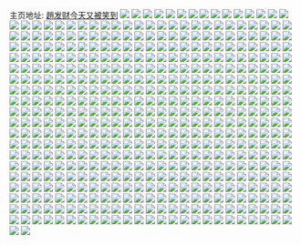 主页地址: [趙发财今天又被笑到](https://weibo.com/u/5684111002) 
![](https://wx4.sinaimg.cn/mw2000/006cFWVIly1ga87l8xxqxj32c02c0qv6.jpg) 
![](https://wx4.sinaimg.cn/mw2000/006cFWVIly1ga4ohfipcvj32io1vz7wi.jpg) 
![](https://wx4.sinaimg.cn/mw2000/006cFWVIly1ga4ohivpwyj33402c0qv7.jpg) 
![](https://wx4.sinaimg.cn/mw2000/006cFWVIly1ga4ohgumgwj32io1z1npe.jpg) 
![](https://wx4.sinaimg.cn/mw2000/006cFWVIly1ga4ohe7b0vj30u0140tia.jpg) 
![](https://wx4.sinaimg.cn/mw2000/006cFWVIly1ga4ohhke4fj31hc0omwon.jpg) 
![](https://wx4.sinaimg.cn/mw2000/006cFWVIly1ga4ohdr8uej30u01407df.jpg) 
![](https://wx4.sinaimg.cn/mw2000/006cFWVIly1ga30y070htj32801o0kjl.jpg) 
![](https://wx4.sinaimg.cn/mw2000/006cFWVIly1ga30xxnaucj33402c07wl.jpg) 
![](https://wx4.sinaimg.cn/mw2000/006cFWVIly1ga30y3fov5j32801o0hdt.jpg) 
![](https://wx4.sinaimg.cn/mw2000/006cFWVIly1ga30y22xipj31o0280hdt.jpg) 
![](https://wx4.sinaimg.cn/mw2000/006cFWVIly1ga30y3y7dlj31400u0k27.jpg) 
![](https://wx4.sinaimg.cn/mw2000/006cFWVIly1ga30y4q7lxj31o0280kjl.jpg) 
![](https://wx4.sinaimg.cn/mw2000/006cFWVIly1g9v6j83kupj31nv27t1ky.jpg) 
![](https://wx4.sinaimg.cn/mw2000/006cFWVIly1g9v6j9rgn4j32402tc7wi.jpg) 
![](https://wx4.sinaimg.cn/mw2000/006cFWVIly1g9v6j6sf69j32402tckjm.jpg) 
![](https://wx4.sinaimg.cn/mw2000/006cFWVIly1g9v6jc4abhj32c0340e86.jpg) 
![](https://wx4.sinaimg.cn/mw2000/006cFWVIly1g9rtcq6bnpj323q1kskjl.jpg) 
![](https://wx4.sinaimg.cn/mw2000/006cFWVIly1g9qqenu02jj32c02c0k68.jpg) 
![](https://wx4.sinaimg.cn/mw2000/006cFWVIly1g9qqeqvhs9j32c02c07sv.jpg) 
![](https://wx4.sinaimg.cn/mw2000/006cFWVIly1g9qqeu0hy8j32c02c0e5h.jpg) 
![](https://wx4.sinaimg.cn/mw2000/006cFWVIly1g9qqf36ohjj32c02c0qv5.jpg) 
![](https://wx4.sinaimg.cn/mw2000/006cFWVIly1g9qqexzjptj32c02c0qv5.jpg) 
![](https://wx4.sinaimg.cn/mw2000/006cFWVIly1g9qqf7tphhj32c02c04qq.jpg) 
![](https://wx4.sinaimg.cn/mw2000/006cFWVIly1g9oh9wj99oj32c02c0186.jpg) 
![](https://wx4.sinaimg.cn/mw2000/006cFWVIly1g9oh9u2wpej32c02c0e82.jpg) 
![](https://wx4.sinaimg.cn/mw2000/006cFWVIly1g9oh9t1uktj32c02c0qv5.jpg) 
![](https://wx4.sinaimg.cn/mw2000/006cFWVIly1g9oh9qjwfkj32c02c0k9s.jpg) 
![](https://wx4.sinaimg.cn/mw2000/006cFWVIly1g9oh9vignfj30qs12ctfg.jpg) 
![](https://wx4.sinaimg.cn/mw2000/006cFWVIly1g9oh9uy8tqj32c02c0qv6.jpg) 
![](https://wx4.sinaimg.cn/mw2000/006cFWVIly1g9mspxuocrj32c02c01kx.jpg) 
![](https://wx4.sinaimg.cn/mw2000/006cFWVIly1g9kxeidebsj31o01o0nk1.jpg) 
![](https://wx4.sinaimg.cn/mw2000/006cFWVIly1g9hayf5lqwj32c02c0h32.jpg) 
![](https://wx4.sinaimg.cn/mw2000/006cFWVIly1g9f33fu4g3j32c02c0nky.jpg) 
![](https://wx4.sinaimg.cn/mw2000/006cFWVIly1g9f33pjf5uj32c02c0e81.jpg) 
![](https://wx4.sinaimg.cn/mw2000/006cFWVIly1g9f33b3wiqj33402c0b29.jpg) 
![](https://wx4.sinaimg.cn/mw2000/006cFWVIly1g9f33tvmfxj32c02c04qp.jpg) 
![](https://wx4.sinaimg.cn/mw2000/006cFWVIly1g9f33w4rrij32c02c0e3p.jpg) 
![](https://wx4.sinaimg.cn/mw2000/006cFWVIly1g9f33y7dk8j32c02c07ox.jpg) 
![](https://wx4.sinaimg.cn/mw2000/006cFWVIly1g996ql942pj30ku2w61kx.jpg) 
![](https://wx4.sinaimg.cn/mw2000/006cFWVIly1g995asz1oqj316o16mqmu.jpg) 
![](https://wx4.sinaimg.cn/mw2000/006cFWVIly1g995aqo3hvj31400u00yp.jpg) 
![](https://wx4.sinaimg.cn/mw2000/006cFWVIly1g995au1h35j316o16mne6.jpg) 
![](https://wx4.sinaimg.cn/mw2000/006cFWVIly1g95qk6e8w6j32c02c04qp.jpg) 
![](https://wx4.sinaimg.cn/mw2000/006cFWVIly1g95qkacgb2j33402c01kx.jpg) 
![](https://wx4.sinaimg.cn/mw2000/006cFWVIly1g95qjkaqq2j32c02c04qs.jpg) 
![](https://wx4.sinaimg.cn/mw2000/006cFWVIly1g95qklu0ruj32402tcx6r.jpg) 
![](https://wx4.sinaimg.cn/mw2000/006cFWVIly1g94ezfo683j32c02c0kdg.jpg) 
![](https://wx4.sinaimg.cn/mw2000/006cFWVIly1g94eztn312j32tc240kjl.jpg) 
![](https://wx4.sinaimg.cn/mw2000/006cFWVIly1g94eznhiqaj31o0190x6p.jpg) 
![](https://wx4.sinaimg.cn/mw2000/006cFWVIly1g94f03bkfmj32tc240hdu.jpg) 
![](https://wx4.sinaimg.cn/mw2000/006cFWVIly1g94f0dodnnj32tc2401kz.jpg) 
![](https://wx4.sinaimg.cn/mw2000/006cFWVIly1g94ezcw0o9j32tc2401ky.jpg) 
![](https://wx4.sinaimg.cn/mw2000/006cFWVIly1g93hsi7u6zj3240241b29.jpg) 
![](https://wx4.sinaimg.cn/mw2000/006cFWVIly1g93hsmx3n0j32c02c01kx.jpg) 
![](https://wx4.sinaimg.cn/mw2000/006cFWVIly1g93hsaj1k0j32c02c01an.jpg) 
![](https://wx4.sinaimg.cn/mw2000/006cFWVIly1g912fdot5aj32402tcnpd.jpg) 
![](https://wx4.sinaimg.cn/mw2000/006cFWVIly1g912febvkaj31400u0qea.jpg) 
![](https://wx4.sinaimg.cn/mw2000/006cFWVIly1g912fad44ej32402tcnpd.jpg) 
![](https://wx4.sinaimg.cn/mw2000/006cFWVIly1g90a0sokjrj30u00u044b.jpg) 
![](https://wx4.sinaimg.cn/mw2000/006cFWVIly1g90a0t2629j30u00u0dlw.jpg) 
![](https://wx4.sinaimg.cn/mw2000/006cFWVIly1g90a0rxr3nj32c02c07hv.jpg) 
![](https://wx4.sinaimg.cn/mw2000/006cFWVIly1g90a0tnt8aj31lw1lx1kx.jpg) 
![](https://wx4.sinaimg.cn/mw2000/006cFWVIly1g8yuqqelcsj32402tc1ky.jpg) 
![](https://wx4.sinaimg.cn/mw2000/006cFWVIly1g8yuqmrrqrj32402tc4qq.jpg) 
![](https://wx4.sinaimg.cn/mw2000/006cFWVIly1g8yuqkigyhj3240240b29.jpg) 
![](https://wx4.sinaimg.cn/mw2000/006cFWVIly1g8yuqiwgdvj32402tcx6p.jpg) 
![](https://wx4.sinaimg.cn/mw2000/006cFWVIly1g8xtkrjiauj30ku0kndok.jpg) 
![](https://wx4.sinaimg.cn/mw2000/006cFWVIly1g8xtksl7uzj32c02c0npe.jpg) 
![](https://wx4.sinaimg.cn/mw2000/006cFWVIly1g8xtkr4a7ij32c02c0b2a.jpg) 
![](https://wx4.sinaimg.cn/mw2000/006cFWVIly1g8xtktrdz0j32c03401kx.jpg) 
![](https://wx4.sinaimg.cn/mw2000/006cFWVIly1g8jxdsl8hxj32c02c07wh.jpg) 
![](https://wx4.sinaimg.cn/mw2000/006cFWVIly1g8jxe1s0mgj32c02c0b2a.jpg) 
![](https://wx4.sinaimg.cn/mw2000/006cFWVIly1g8jxdnlwwfj32c02c04qq.jpg) 
![](https://wx4.sinaimg.cn/mw2000/006cFWVIly1g8jxe73388j32c02c0x6p.jpg) 
![](https://wx4.sinaimg.cn/mw2000/006cFWVIly1g8jxegf4j3j31zz1zzkjl.jpg) 
![](https://wx4.sinaimg.cn/mw2000/006cFWVIly1g8jxecii8lj32c02c04qq.jpg) 
![](https://wx4.sinaimg.cn/mw2000/006cFWVIly1g8ixzpqxmyj32ds1sc7wi.jpg) 
![](https://wx4.sinaimg.cn/mw2000/006cFWVIly1g8ixzlfitcj31400u07e9.jpg) 
![](https://wx4.sinaimg.cn/mw2000/006cFWVIly1g8ixzoo8yvj32ds1scb2a.jpg) 
![](https://wx4.sinaimg.cn/mw2000/006cFWVIly1g8ixzhz5r6j30u00u0n04.jpg) 
![](https://wx4.sinaimg.cn/mw2000/006cFWVIly1g8ixzmii4qj31jk1jkkfw.jpg) 
![](https://wx4.sinaimg.cn/mw2000/006cFWVIly1g8ixzhi14wj32c02c04qr.jpg) 
![](https://wx4.sinaimg.cn/mw2000/006cFWVIly1g8ixzki8knj32yo280b2c.jpg) 
![](https://wx4.sinaimg.cn/mw2000/006cFWVIly1g8ixzqdcntj30zk0k013m.jpg) 
![](https://wx4.sinaimg.cn/mw2000/006cFWVIly1g8ixzrfv3nj33402c04qp.jpg) 
![](https://wx4.sinaimg.cn/mw2000/006cFWVIly1g8htkpz4caj30u014010y.jpg) 
![](https://wx4.sinaimg.cn/mw2000/006cFWVIly1g8htkqp1m2j30u0140wma.jpg) 
![](https://wx4.sinaimg.cn/mw2000/006cFWVIly1g8htkp53zuj30u0140gtj.jpg) 
![](https://wx4.sinaimg.cn/mw2000/006cFWVIly1g8fam15jpoj30ku0cwtao.jpg) 
![](https://wx4.sinaimg.cn/mw2000/006cFWVIly1g8d0ea5o77j30u00u17bs.jpg) 
![](https://wx4.sinaimg.cn/mw2000/006cFWVIly1g8d0eau5gcj30qo0qqtee.jpg) 
![](https://wx4.sinaimg.cn/mw2000/006cFWVIly1g8d0ebj39hj30u00u0ahk.jpg) 
![](https://wx4.sinaimg.cn/mw2000/006cFWVIly1g8d0ec28awj31400u00y2.jpg) 
![](https://wx4.sinaimg.cn/mw2000/006cFWVIly1g8d0ecmdjfj31400u00y3.jpg) 
![](https://wx4.sinaimg.cn/mw2000/006cFWVIly1g8d0e9ddhej31400u00y5.jpg) 
![](https://wx4.sinaimg.cn/mw2000/006cFWVIly1g8d0ee4imjj30u014012p.jpg) 
![](https://wx4.sinaimg.cn/mw2000/006cFWVIly1g8d0efh6x8j30u014012l.jpg) 
![](https://wx4.sinaimg.cn/mw2000/006cFWVIly1g8d0ega58ij31400u013m.jpg) 
![](https://wx4.sinaimg.cn/mw2000/006cFWVIly1g8787az4xmj31400u0tel.jpg) 
![](https://wx4.sinaimg.cn/mw2000/006cFWVIly1g8787bgjrij30k00ipmzb.jpg) 
![](https://wx4.sinaimg.cn/mw2000/006cFWVIly1g83wcsexmsj33402c0qv6.jpg) 
![](https://wx4.sinaimg.cn/mw2000/006cFWVIly1g83wcq61bcj32c02c0npe.jpg) 
![](https://wx4.sinaimg.cn/mw2000/006cFWVIly1g83wcw6uhyj32c02c0e82.jpg) 
![](https://wx4.sinaimg.cn/mw2000/006cFWVIly1g83wcxpqlyj32c02c0x6p.jpg) 
![](https://wx4.sinaimg.cn/mw2000/006cFWVIly1g83wd5f1fzj30ku11247e.jpg) 
![](https://wx4.sinaimg.cn/mw2000/006cFWVIly1g83wcz9q6oj32c02c0npd.jpg) 
![](https://wx4.sinaimg.cn/mw2000/006cFWVIly1g83wd0xbwrj32c02c04qq.jpg) 
![](https://wx4.sinaimg.cn/mw2000/006cFWVIly1g83wd4pdiyj32c02c04qt.jpg) 
![](https://wx4.sinaimg.cn/mw2000/006cFWVIly1g83wd22q4fj32c02c04qq.jpg) 
![](https://wx4.sinaimg.cn/mw2000/006cFWVIly1g7xy6syinij32c02c07ki.jpg) 
![](https://wx4.sinaimg.cn/mw2000/006cFWVIly1g7xy8oa234j30u00u01ie.jpg) 
![](https://wx4.sinaimg.cn/mw2000/006cFWVIly1g7xylmdoylj32c02c0199.jpg) 
![](https://wx4.sinaimg.cn/mw2000/006cFWVIly1g7xfm6me75j30zc0u0jvo.jpg) 
![](https://wx4.sinaimg.cn/mw2000/006cFWVIly1g7xfm9ervej32c02c07wi.jpg) 
![](https://wx4.sinaimg.cn/mw2000/006cFWVIly1g7xfm612iyj31401hcgyx.jpg) 
![](https://wx4.sinaimg.cn/mw2000/006cFWVIly1g7ns8gt7xqj32c02c0hdt.jpg) 
![](https://wx4.sinaimg.cn/mw2000/006cFWVIly1g7ns81s22kj32c02c0qv5.jpg) 
![](https://wx4.sinaimg.cn/mw2000/006cFWVIly1g7ns8dkwg0j32c02c0npd.jpg) 
![](https://wx4.sinaimg.cn/mw2000/006cFWVIly1g7ns8abd2xj33402c04qq.jpg) 
![](https://wx4.sinaimg.cn/mw2000/006cFWVIly1g7ns83l7g1j31sc1sckjl.jpg) 
![](https://wx4.sinaimg.cn/mw2000/006cFWVIly1g7ns87y5vtj33402c0e82.jpg) 
![](https://wx4.sinaimg.cn/mw2000/006cFWVIly1g7ns85hx2nj327u1o0x6p.jpg) 
![](https://wx4.sinaimg.cn/mw2000/006cFWVIly1g7ns8kph31j32uj1o0x6p.jpg) 
![](https://wx4.sinaimg.cn/mw2000/006cFWVIly1g7ns8p17ayj327u1o0qv5.jpg) 
![](https://wx4.sinaimg.cn/mw2000/006cFWVIly1g7hr7wn8doj32c02c0k7u.jpg) 
![](https://wx4.sinaimg.cn/mw2000/006cFWVIly1g7hr7zlvznj33402c0wpy.jpg) 
![](https://wx4.sinaimg.cn/mw2000/006cFWVIly1g7hr7y5vt0j32c02c0am7.jpg) 
![](https://wx4.sinaimg.cn/mw2000/006cFWVIly1g7hr8178cej33402c07pi.jpg) 
![](https://wx4.sinaimg.cn/mw2000/006cFWVIly1g7hr7vp6sqj31m917o135.jpg) 
![](https://wx4.sinaimg.cn/mw2000/006cFWVIly1g7hr82q5zlj33402c0e48.jpg) 
![](https://wx4.sinaimg.cn/mw2000/006cFWVIly1g7ehtbzsy4j32c0340e82.jpg) 
![](https://wx4.sinaimg.cn/mw2000/006cFWVIly1g7eht6p0maj31400u0qev.jpg) 
![](https://wx4.sinaimg.cn/mw2000/006cFWVIly1g7eht5pvm6j32c03401ky.jpg) 
![](https://wx4.sinaimg.cn/mw2000/006cFWVIly1g79o9t2fbaj31hc0u0anb.jpg) 
![](https://wx4.sinaimg.cn/mw2000/006cFWVIly1g78n4d86c7j32c02c04kh.jpg) 
![](https://wx4.sinaimg.cn/mw2000/006cFWVIly1g78n4b8lv9j32c02c0npd.jpg) 
![](https://wx4.sinaimg.cn/mw2000/006cFWVIly1g78n47m7ywj32c02c0h2n.jpg) 
![](https://wx4.sinaimg.cn/mw2000/006cFWVIly1g773b1b6jej31w02iou0x.jpg) 
![](https://wx4.sinaimg.cn/mw2000/006cFWVIly1g72vys92dqj31hc0tyaob.jpg) 
![](https://wx4.sinaimg.cn/mw2000/006cFWVIly1g72vyk2cshj31hc0tywma.jpg) 
![](https://wx4.sinaimg.cn/mw2000/006cFWVIly1g72vytes4hj31hc0tyaiz.jpg) 
![](https://wx4.sinaimg.cn/mw2000/006cFWVIly1g72vyvcznnj31hc0ty191.jpg) 
![](https://wx4.sinaimg.cn/mw2000/006cFWVIly1g72vyq6979j31hc0tynd6.jpg) 
![](https://wx4.sinaimg.cn/mw2000/006cFWVIly1g72vyxjjxfj31hc0tytod.jpg) 
![](https://wx4.sinaimg.cn/mw2000/006cFWVIly1g71hvvmhc0j32io1f04qq.jpg) 
![](https://wx4.sinaimg.cn/mw2000/006cFWVIly1g6wtvfixvzj32c02c04j2.jpg) 
![](https://wx4.sinaimg.cn/mw2000/006cFWVIly1g6wtvh15zjj32c02c0wza.jpg) 
![](https://wx4.sinaimg.cn/mw2000/006cFWVIly1g6utz91px6j31400s8jvr.jpg) 
![](https://wx4.sinaimg.cn/mw2000/006cFWVIly1g6utz8iqgdj31400s878p.jpg) 
![](https://wx4.sinaimg.cn/mw2000/006cFWVIly1g6nvyxybj2j33402c04qp.jpg) 
![](https://wx4.sinaimg.cn/mw2000/006cFWVIly1g6nvywfn1kj32c02c0h38.jpg) 
![](https://wx4.sinaimg.cn/mw2000/006cFWVIly1g6i3iup2vtj32c02c0u0x.jpg) 
![](https://wx4.sinaimg.cn/mw2000/006cFWVIly1g6i3iwfq4wj329m29mnpd.jpg) 
![](https://wx4.sinaimg.cn/mw2000/006cFWVIly1g6cdx1dxn4j30ku0b9mym.jpg) 
![](https://wx4.sinaimg.cn/mw2000/006cFWVIly1g5zih7zu84j30n00acwf6.jpg) 
![](https://wx4.sinaimg.cn/mw2000/006cFWVIly1g5yjab7jv6j32c02c0e82.jpg) 
![](https://wx4.sinaimg.cn/mw2000/006cFWVIly1g5yjacm20ij32c02c0kjm.jpg) 
![](https://wx4.sinaimg.cn/mw2000/006cFWVIly1g5yjadksohj32c02c0hdu.jpg) 
![](https://wx4.sinaimg.cn/mw2000/006cFWVIly1g5yjafxv94j33402c0qv7.jpg) 
![](https://wx4.sinaimg.cn/mw2000/006cFWVIly1g5yjajcc8wj33402c0kjn.jpg) 
![](https://wx4.sinaimg.cn/mw2000/006cFWVIly1g5yjaljer7j33402c0b2b.jpg) 
![](https://wx4.sinaimg.cn/mw2000/006cFWVIly1g5yjamz11cj32c02c0e82.jpg) 
![](https://wx4.sinaimg.cn/mw2000/006cFWVIly1g5yjaa9mupj31o01o0kjl.jpg) 
![](https://wx4.sinaimg.cn/mw2000/006cFWVIly1g5yjaogo35j32c02c0kjm.jpg) 
![](https://wx4.sinaimg.cn/mw2000/006cFWVIly1g5kk7nyzhoj32c02c07kt.jpg) 
![](https://wx4.sinaimg.cn/mw2000/006cFWVIly1g5doi982p5j32c02c0qjr.jpg) 
![](https://wx4.sinaimg.cn/mw2000/006cFWVIly1g5cbipushij32c02c0u0x.jpg) 
![](https://wx4.sinaimg.cn/mw2000/006cFWVIly1g4w1xgyrupj30fc0m6jsw.jpg) 
![](https://wx4.sinaimg.cn/mw2000/006cFWVIly1g4u1m0tilxj31sc1scb29.jpg) 
![](https://wx4.sinaimg.cn/mw2000/006cFWVIly1g4tvoztf60j32c02c0gy4.jpg) 
![](https://wx4.sinaimg.cn/mw2000/006cFWVIly1g4tvoy1dqdj32c02c0ao4.jpg) 
![](https://wx4.sinaimg.cn/mw2000/006cFWVIly1g4tvp1nymsj32c02c0tn0.jpg) 
![](https://wx4.sinaimg.cn/mw2000/006cFWVIly1g4rpdq0bzgj31sc1schdt.jpg) 
![](https://wx4.sinaimg.cn/mw2000/006cFWVIly1g4rpds298cj316o16mdqd.jpg) 
![](https://wx4.sinaimg.cn/mw2000/006cFWVIly1g4rpdrjk9jj32c02c0u0y.jpg) 
![](https://wx4.sinaimg.cn/mw2000/006cFWVIly1g4rpijb0o1j32c02c0dsx.jpg) 
![](https://wx4.sinaimg.cn/mw2000/006cFWVIly1g4rpdthwhqj32c02c0qv7.jpg) 
![](https://wx4.sinaimg.cn/mw2000/006cFWVIly1g4rpii5uoqj32c02c0k64.jpg) 
![](https://wx4.sinaimg.cn/mw2000/006cFWVIly1g4rpdok6lcj33402c0h0q.jpg) 
![](https://wx4.sinaimg.cn/mw2000/006cFWVIly1g4rpikhkuqj33402c0dw5.jpg) 
![](https://wx4.sinaimg.cn/mw2000/006cFWVIly1g4rpilqh8kj33402c0dy3.jpg) 
![](https://wx4.sinaimg.cn/mw2000/006cFWVIly1g4qjedkok4j33402c0b2a.jpg) 
![](https://wx4.sinaimg.cn/mw2000/006cFWVIly1g4qjeckopmj32c02c0x6r.jpg) 
![](https://wx4.sinaimg.cn/mw2000/006cFWVIly1g4qje9rywvj32c02c04qr.jpg) 
![](https://wx4.sinaimg.cn/mw2000/006cFWVIly1g4qjeb3skhj32c02c0u0z.jpg) 
![](https://wx4.sinaimg.cn/mw2000/006cFWVIly1g4qje7c1knj30ku0ku7b6.jpg) 
![](https://wx4.sinaimg.cn/mw2000/006cFWVIly1g4qje6ff4oj3280280e81.jpg) 
![](https://wx4.sinaimg.cn/mw2000/006cFWVIly1g4qje712nzj31sc1sc4qp.jpg) 
![](https://wx4.sinaimg.cn/mw2000/006cFWVIly1g4qje7u9n4j31sc1scb29.jpg) 
![](https://wx4.sinaimg.cn/mw2000/006cFWVIly1g4qje8le7uj31sc1sce81.jpg) 
![](https://wx4.sinaimg.cn/mw2000/006cFWVIly1g4mxvp4w0gj30u00u0af9.jpg) 
![](https://wx4.sinaimg.cn/mw2000/006cFWVIly1g4mxvl7ruaj30u014044f.jpg) 
![](https://wx4.sinaimg.cn/mw2000/006cFWVIly1g4mxw0vq8vj31400u07cp.jpg) 
![](https://wx4.sinaimg.cn/mw2000/006cFWVIly1g4mxvismdkj31400u0k2v.jpg) 
![](https://wx4.sinaimg.cn/mw2000/006cFWVIly1g4mxvw2xh3j31400u0k2e.jpg) 
![](https://wx4.sinaimg.cn/mw2000/006cFWVIly1g4mxvmxcrwj30u00u0jyo.jpg) 
![](https://wx4.sinaimg.cn/mw2000/006cFWVIly1g4mxvgb6saj30u00u0gpi.jpg) 
![](https://wx4.sinaimg.cn/mw2000/006cFWVIly1g4mxvt31qsj30u00u0n2v.jpg) 
![](https://wx4.sinaimg.cn/mw2000/006cFWVIly1g4mxw50684j30u00u07ad.jpg) 
![](https://wx4.sinaimg.cn/mw2000/006cFWVIly1g4mldbuog3j30u00u0gqu.jpg) 
![](https://wx4.sinaimg.cn/mw2000/006cFWVIly1g4mldcl5gdj30u00u0afe.jpg) 
![](https://wx4.sinaimg.cn/mw2000/006cFWVIly1g4mldd7v8aj30u00u00yg.jpg) 
![](https://wx4.sinaimg.cn/mw2000/006cFWVIly1g4mldanzzcj30u00u045k.jpg) 
![](https://wx4.sinaimg.cn/mw2000/006cFWVIly1g4ls7jj3e3j32c02c0x6p.jpg) 
![](https://wx4.sinaimg.cn/mw2000/006cFWVIly1g4ls7knzvxj32c02c0u0x.jpg) 
![](https://wx4.sinaimg.cn/mw2000/006cFWVIly1g4ls7ljrsnj32c02c0u0x.jpg) 
![](https://wx4.sinaimg.cn/mw2000/006cFWVIly1g4ls7n0pgjj32c02c0x6p.jpg) 
![](https://wx4.sinaimg.cn/mw2000/006cFWVIly1g4ls7m6mkyj32c02c0u0x.jpg) 
![](https://wx4.sinaimg.cn/mw2000/006cFWVIly1g4ls7nssk9j32c02c0x6p.jpg) 
![](https://wx4.sinaimg.cn/mw2000/006cFWVIly1g4ls7oggf4j32c02c0u0x.jpg) 
![](https://wx4.sinaimg.cn/mw2000/006cFWVIly1g4ls7p8htij32c02c0u0x.jpg) 
![](https://wx4.sinaimg.cn/mw2000/006cFWVIly1g4ls7inkmuj32c02c0x6p.jpg) 
![](https://wx4.sinaimg.cn/mw2000/006cFWVIly1g41z7gn72ij32c02c04cp.jpg) 
![](https://wx4.sinaimg.cn/mw2000/006cFWVIly1g41z7is6dvj32c02c04cs.jpg) 
![](https://wx4.sinaimg.cn/mw2000/006cFWVIly1g3zn7dj434j31sc1schdt.jpg) 
![](https://wx4.sinaimg.cn/mw2000/006cFWVIly1g3zn7q7cbij32802807wi.jpg) 
![](https://wx4.sinaimg.cn/mw2000/006cFWVIly1g3zn7jnvnaj31sc1sckjl.jpg) 
![](https://wx4.sinaimg.cn/mw2000/006cFWVIly1g3zn7nehkpj31sc1sckjl.jpg) 
![](https://wx4.sinaimg.cn/mw2000/006cFWVIly1g3zn7rxvz0j32802804qq.jpg) 
![](https://wx4.sinaimg.cn/mw2000/006cFWVIly1g3zn7ghj7ij31sc1schdt.jpg) 
![](https://wx4.sinaimg.cn/mw2000/006cFWVIly1g3ytv92md1j31o01o07wh.jpg) 
![](https://wx4.sinaimg.cn/mw2000/006cFWVIly1g3ytwetb4cj31sc1sce81.jpg) 
![](https://wx4.sinaimg.cn/mw2000/006cFWVIly1g3ytvf1vi0j31o01o0hdt.jpg) 
![](https://wx4.sinaimg.cn/mw2000/006cFWVIly1g3ytwmr4pdj31sc1sce81.jpg) 
![](https://wx4.sinaimg.cn/mw2000/006cFWVIly1g3ytw8kkicj31sc1scb29.jpg) 
![](https://wx4.sinaimg.cn/mw2000/006cFWVIly1g3ytwu8cn2j31sc1sce81.jpg) 
![](https://wx4.sinaimg.cn/mw2000/006cFWVIly1g3ytvr674lj32c02c0npf.jpg) 
![](https://wx4.sinaimg.cn/mw2000/006cFWVIly1g3ytv5la2pj31sc1scb29.jpg) 
![](https://wx4.sinaimg.cn/mw2000/006cFWVIly1g3ytw2x9hyj32c02c0hdv.jpg) 
![](https://wx4.sinaimg.cn/mw2000/006cFWVIly1g3wzjginfhj32c02c0npd.jpg) 
![](https://wx4.sinaimg.cn/mw2000/006cFWVIly1g3svkiropzj32c02c0hdu.jpg) 
![](https://wx4.sinaimg.cn/mw2000/006cFWVIly1g3svkg3or6j32c02c0x6q.jpg) 
![](https://wx4.sinaimg.cn/mw2000/006cFWVIly1g3svkeub5oj32c02c0npe.jpg) 
![](https://wx4.sinaimg.cn/mw2000/006cFWVIly1g3sopz3on0j32c02c0kjn.jpg) 
![](https://wx4.sinaimg.cn/mw2000/006cFWVIly1g3lmc38lktj30yl16ntoe.jpg) 
![](https://wx4.sinaimg.cn/mw2000/006cFWVIly1g3injix2qoj32c02c0dzq.jpg) 
![](https://wx4.sinaimg.cn/mw2000/006cFWVIly1g3injlxo3xj32c02c0qhu.jpg) 
![](https://wx4.sinaimg.cn/mw2000/006cFWVIly1g3hhixf3o3j30u00u00wf.jpg) 
![](https://wx4.sinaimg.cn/mw2000/006cFWVIly1g3hhiwy5qrj32c02c0u0z.jpg) 
![](https://wx4.sinaimg.cn/mw2000/006cFWVIly1g3hhixofj7j30u00u0q6o.jpg) 
![](https://wx4.sinaimg.cn/mw2000/006cFWVIly1g34g4dyfhtj31sc1sckjl.jpg) 
![](https://wx4.sinaimg.cn/mw2000/006cFWVIly1g34g3rwecaj31sc1scnpd.jpg) 
![](https://wx4.sinaimg.cn/mw2000/006cFWVIly1g34exr15x1j32c02c0kjl.jpg) 
![](https://wx4.sinaimg.cn/mw2000/006cFWVIly1g2yq78g8i1j31400qoqca.jpg) 
![](https://wx4.sinaimg.cn/mw2000/006cFWVIly1g2yq7865hoj31400qoqdn.jpg) 
![](https://wx4.sinaimg.cn/mw2000/006cFWVIly1g2yq78p3qpj31400qok92.jpg) 
![](https://wx4.sinaimg.cn/mw2000/006cFWVIly1g2yq795j8tj31400qotmu.jpg) 
![](https://wx4.sinaimg.cn/mw2000/006cFWVIly1g2yq7a13voj31400qoahq.jpg) 
![](https://wx4.sinaimg.cn/mw2000/006cFWVIly1g2yq7a8ligj31400qo45b.jpg) 
![](https://wx4.sinaimg.cn/mw2000/006cFWVIly1g2vjgb4bvoj32c02c0e81.jpg) 
![](https://wx4.sinaimg.cn/mw2000/006cFWVIly1g2vjg9ymrlj32c02c0hdt.jpg) 
![](https://wx4.sinaimg.cn/mw2000/006cFWVIly1g2kwo55xpvj30rz0hx3zl.jpg) 
![](https://wx4.sinaimg.cn/mw2000/006cFWVIly1g2kwo3zoqrj32c02c04ez.jpg) 
![](https://wx4.sinaimg.cn/mw2000/006cFWVIly1g2kwo5yrhbj31400u0teg.jpg) 
![](https://wx4.sinaimg.cn/mw2000/006cFWVIly1g2kwo70wthj31400u0tdm.jpg) 
![](https://wx4.sinaimg.cn/mw2000/006cFWVIly1g2kwo7ho1hj31400u075g.jpg) 
![](https://wx4.sinaimg.cn/mw2000/006cFWVIly1g2kwo81gldj31400u0425.jpg) 
![](https://wx4.sinaimg.cn/mw2000/006cFWVIly1g2a5lm8vqmj31sc1scdxe.jpg) 
![](https://wx4.sinaimg.cn/mw2000/006cFWVIly1g2a5lncehwj31sc1scx18.jpg) 
![](https://wx4.sinaimg.cn/mw2000/006cFWVIly1g2a5ll9uinj31sc1sc7nh.jpg) 
![](https://wx4.sinaimg.cn/mw2000/006cFWVIly1g298qph7orj30u00u049q.jpg) 
![](https://wx4.sinaimg.cn/mw2000/006cFWVIly1g298qqbdloj31120ku7dv.jpg) 
![](https://wx4.sinaimg.cn/mw2000/006cFWVIly1g298qrddwbj31400u0tiw.jpg) 
![](https://wx4.sinaimg.cn/mw2000/006cFWVIly1g298qk2utgj32c02c07wj.jpg) 
![](https://wx4.sinaimg.cn/mw2000/006cFWVIly1g298pw6k8pj31sc1sckjl.jpg) 
![](https://wx4.sinaimg.cn/mw2000/006cFWVIly1g298qokdyaj32c02c07wi.jpg) 
![](https://wx4.sinaimg.cn/mw2000/006cFWVIly1g298q8y9myj32c02c0qv8.jpg) 
![](https://wx4.sinaimg.cn/mw2000/006cFWVIly1g298qef20wj32c02c07wi.jpg) 
![](https://wx4.sinaimg.cn/mw2000/006cFWVIly1g298qu8sb0j32c02c0npg.jpg) 
![](https://wx4.sinaimg.cn/mw2000/006cFWVIly1g2134upwmrj30qo0r1tc4.jpg) 
![](https://wx4.sinaimg.cn/mw2000/006cFWVIly1g1sucgivt1j31sc1scqv5.jpg) 
![](https://wx4.sinaimg.cn/mw2000/006cFWVIly1g1sucipnnlj31sc1sckjl.jpg) 
![](https://wx4.sinaimg.cn/mw2000/006cFWVIly1g1suclpmxrj31sc1scqv5.jpg) 
![](https://wx4.sinaimg.cn/mw2000/006cFWVIly1g1sucrmtn1j31sc1scnpf.jpg) 
![](https://wx4.sinaimg.cn/mw2000/006cFWVIly1g1sucdqojnj3280280b2e.jpg) 
![](https://wx4.sinaimg.cn/mw2000/006cFWVIly1g1sucx8i3mj31sc1scu0z.jpg) 
![](https://wx4.sinaimg.cn/mw2000/006cFWVIly1g1sud1fr8ej31sc1schdv.jpg) 
![](https://wx4.sinaimg.cn/mw2000/006cFWVIly1g1sud67zpaj31o01o0kjn.jpg) 
![](https://wx4.sinaimg.cn/mw2000/006cFWVIly1g1sudbrrvqj31sc1scqv7.jpg) 
![](https://wx4.sinaimg.cn/mw2000/006cFWVIly1g1rk9xv6zlj32c02c0x6u.jpg) 
![](https://wx4.sinaimg.cn/mw2000/006cFWVIly1g1rkb81r2fj32c02c07wk.jpg) 
![](https://wx4.sinaimg.cn/mw2000/006cFWVIly1g1rkap90ugj32c02c0x6t.jpg) 
![](https://wx4.sinaimg.cn/mw2000/006cFWVIly1g1qu2z0no3j31400u00xr.jpg) 
![](https://wx4.sinaimg.cn/mw2000/006cFWVIly1g1qu302bsfj31400u0agg.jpg) 
![](https://wx4.sinaimg.cn/mw2000/006cFWVIly1g1qu30olb4j31400u0n3w.jpg) 
![](https://wx4.sinaimg.cn/mw2000/006cFWVIly1g1qu31fdylj31400u07ay.jpg) 
![](https://wx4.sinaimg.cn/mw2000/006cFWVIly1g1qu32a13gj31400u0q9b.jpg) 
![](https://wx4.sinaimg.cn/mw2000/006cFWVIly1g1qu333in9j31400u0jyy.jpg) 
![](https://wx4.sinaimg.cn/mw2000/006cFWVIly1g1qu343ztsj31400u0drh.jpg) 
![](https://wx4.sinaimg.cn/mw2000/006cFWVIly1g1qu352aboj31400u0jzl.jpg) 
![](https://wx4.sinaimg.cn/mw2000/006cFWVIly1g1qu4jmak3j31400u0n2i.jpg) 
![](https://wx4.sinaimg.cn/mw2000/006cFWVIly1g1hm006zywj31hc1hc4qp.jpg) 
![](https://wx4.sinaimg.cn/mw2000/006cFWVIly1g1hm01gfo0j31z40wv4qq.jpg) 
![](https://wx4.sinaimg.cn/mw2000/006cFWVIly1g1hm00mhvmj31hc1hc4o9.jpg) 
![](https://wx4.sinaimg.cn/mw2000/006cFWVIly1g18cvhztdyj32c02c0kjl.jpg) 
![](https://wx4.sinaimg.cn/mw2000/006cFWVIly1g18cymn3cvj31o01o01l0.jpg) 
![](https://wx4.sinaimg.cn/mw2000/006cFWVIly1g18cytg0bsj31sc2ds1l2.jpg) 
![](https://wx4.sinaimg.cn/mw2000/006cFWVIly1g18cz09ujcj31o01o0b2b.jpg) 
![](https://wx4.sinaimg.cn/mw2000/006cFWVIly1g18cvs6aeyj31sc2ds1l2.jpg) 
![](https://wx4.sinaimg.cn/mw2000/006cFWVIly1g18czp8tx4j31o01o0npf.jpg) 
![](https://wx4.sinaimg.cn/mw2000/006cFWVIly1g18czvgbuuj31sc1sc7wk.jpg) 
![](https://wx4.sinaimg.cn/mw2000/006cFWVIly1g18d2kkevhj32c0340npl.jpg) 
![](https://wx4.sinaimg.cn/mw2000/006cFWVIly1g18d3puid1j32c02c0e81.jpg) 
![](https://wx4.sinaimg.cn/mw2000/006cFWVIly1g0in3px7aoj31o01o07wj.jpg) 
![](https://wx4.sinaimg.cn/mw2000/006cFWVIly1g0in45s05hj31o01o04qr.jpg) 
![](https://wx4.sinaimg.cn/mw2000/006cFWVIly1g0in4t220fj31o01o07wj.jpg) 
![](https://wx4.sinaimg.cn/mw2000/006cFWVIly1g0in585ci2j31o01o0hdv.jpg) 
![](https://wx4.sinaimg.cn/mw2000/006cFWVIly1g0in396uw5j31o01o07wj.jpg) 
![](https://wx4.sinaimg.cn/mw2000/006cFWVIly1g0in5oeycwj31o01o07wj.jpg) 
![](https://wx4.sinaimg.cn/mw2000/006cFWVIly1g0d22kk9tpj33402c04qy.jpg) 
![](https://wx4.sinaimg.cn/mw2000/006cFWVIly1g0by1j0eb0j32c02c01l4.jpg) 
![](https://wx4.sinaimg.cn/mw2000/006cFWVIly1g07j2v7utpj32c02c07wh.jpg) 
![](https://wx4.sinaimg.cn/mw2000/006cFWVIly1g07j2ya5v6j32c02c07wh.jpg) 
![](https://wx4.sinaimg.cn/mw2000/006cFWVIly1g07j2wljx5j32c02c07wh.jpg) 
![](https://wx4.sinaimg.cn/mw2000/006cFWVIly1g07j2x8kubj32c02c0kjl.jpg) 
![](https://wx4.sinaimg.cn/mw2000/006cFWVIly1g07j2vunmtj32c02c0kjl.jpg) 
![](https://wx4.sinaimg.cn/mw2000/006cFWVIly1g07j2z5wv5j32c02c0b29.jpg) 
![](https://wx4.sinaimg.cn/mw2000/006cFWVIgy1g068jqgcdsj31400u046r.jpg) 
![](https://wx4.sinaimg.cn/mw2000/006cFWVIgy1g068jt2s66j314018ddmk.jpg) 
![](https://wx4.sinaimg.cn/mw2000/006cFWVIgy1g068josrj8j31400u045z.jpg) 
![](https://wx4.sinaimg.cn/mw2000/006cFWVIgy1g068jpxy96j31o01o0e83.jpg) 
![](https://wx4.sinaimg.cn/mw2000/006cFWVIgy1g068jqwi6qj31400u0aod.jpg) 
![](https://wx4.sinaimg.cn/mw2000/006cFWVIgy1g068jsj06uj31o01o0npf.jpg) 
![](https://wx4.sinaimg.cn/mw2000/006cFWVIly1g053k9f1l3j33402c04qq.jpg) 
![](https://wx4.sinaimg.cn/mw2000/006cFWVIly1g053jvf9d6j32c02c01ky.jpg) 
![](https://wx4.sinaimg.cn/mw2000/006cFWVIly1g053jzce3kj33402c0u0y.jpg) 
![](https://wx4.sinaimg.cn/mw2000/006cFWVIly1g053kcxpx0j33402c0qv6.jpg) 
![](https://wx4.sinaimg.cn/mw2000/006cFWVIly1g053kgk2hfj33402c04qr.jpg) 
![](https://wx4.sinaimg.cn/mw2000/006cFWVIly1g053p0kqwbj33402c0qv6.jpg) 
![](https://wx4.sinaimg.cn/mw2000/006cFWVIly1g053ovg80uj33402c0u0y.jpg) 
![](https://wx4.sinaimg.cn/mw2000/006cFWVIly1g053mfkb2ej33402c0npe.jpg) 
![](https://wx4.sinaimg.cn/mw2000/006cFWVIly1g053p5r3kfj33402c0e83.jpg) 
![](https://wx4.sinaimg.cn/mw2000/006cFWVIgy1g01a8asqfjj30xc18e7wi.jpg) 
![](https://wx4.sinaimg.cn/mw2000/006cFWVIgy1g01a888tjjj32ds1scx6t.jpg) 
![](https://wx4.sinaimg.cn/mw2000/006cFWVIgy1g01a7sxy6jj30xc18e4qq.jpg) 
![](https://wx4.sinaimg.cn/mw2000/006cFWVIgy1g0070gdj2lj30xc18e4qq.jpg) 
![](https://wx4.sinaimg.cn/mw2000/006cFWVIgy1fzz7lx9368j32ds1sckjp.jpg) 
![](https://wx4.sinaimg.cn/mw2000/006cFWVIgy1fzz7lujnmaj32ds1scx6t.jpg) 
![](https://wx4.sinaimg.cn/mw2000/006cFWVIgy1fzz7lzoqr1j32ds1sc4qu.jpg) 
![](https://wx4.sinaimg.cn/mw2000/006cFWVIgy1fzvyf1ufnmj32c02c0u01.jpg) 
![](https://wx4.sinaimg.cn/mw2000/006cFWVIgy1fzvyf4em0nj32c02c01kx.jpg) 
![](https://wx4.sinaimg.cn/mw2000/006cFWVIgy1fzvyf327rvj32c02c01dv.jpg) 
![](https://wx4.sinaimg.cn/mw2000/006cFWVIgy1fzvyf5o76jj32c02c01g8.jpg) 
![](https://wx4.sinaimg.cn/mw2000/006cFWVIgy1fzvyf0iqwuj32c02c04je.jpg) 
![](https://wx4.sinaimg.cn/mw2000/006cFWVIgy1fzvyf71fsrj32c02c0b29.jpg) 
![](https://wx4.sinaimg.cn/mw2000/006cFWVIly1fzucxt9o4lj32c02c0qti.jpg) 
![](https://wx4.sinaimg.cn/mw2000/006cFWVIly1fzp03j4614j31400u0woy.jpg) 
![](https://wx4.sinaimg.cn/mw2000/006cFWVIly1fzp03ic16qj30u00u0dm9.jpg) 
![](https://wx4.sinaimg.cn/mw2000/006cFWVIly1fzp03jgicwj31400u048s.jpg) 
![](https://wx4.sinaimg.cn/mw2000/006cFWVIly1fzp03jx3ntj31400u0ajc.jpg) 
![](https://wx4.sinaimg.cn/mw2000/006cFWVIly1fzp03isup9j31400u0n5z.jpg) 
![](https://wx4.sinaimg.cn/mw2000/006cFWVIly1fzp03k89ucj31400u0drb.jpg) 
![](https://wx4.sinaimg.cn/mw2000/006cFWVIly1fzlhnzewcoj33402c04qq.jpg) 
![](https://wx4.sinaimg.cn/mw2000/006cFWVIly1fzlho6em6mj32c02c0tpq.jpg) 
![](https://wx4.sinaimg.cn/mw2000/006cFWVIly1fzlho1qwoxj33402c04qx.jpg) 
![](https://wx4.sinaimg.cn/mw2000/006cFWVIly1fzlho3c011j32c02c0att.jpg) 
![](https://wx4.sinaimg.cn/mw2000/006cFWVIly1fzlhnwuy0nj31o01o04qr.jpg) 
![](https://wx4.sinaimg.cn/mw2000/006cFWVIly1fzlho4tk63j32c02c0qo6.jpg) 
![](https://wx4.sinaimg.cn/mw2000/006cFWVIly1fzlhnvb0xej31o01o07wj.jpg) 
![](https://wx4.sinaimg.cn/mw2000/006cFWVIly1fzlhny3djxj315o15mnpe.jpg) 
![](https://wx4.sinaimg.cn/mw2000/006cFWVIly1fzlhnte2r6j31o01o0e83.jpg) 
![](https://wx4.sinaimg.cn/mw2000/006cFWVIly1fzj3xb3s89j31sc2dskjp.jpg) 
![](https://wx4.sinaimg.cn/mw2000/006cFWVIly1fzj3x8zb6pj33402c04qq.jpg) 
![](https://wx4.sinaimg.cn/mw2000/006cFWVIly1fzj3xdt0xqj31sc2dshdy.jpg) 
![](https://wx4.sinaimg.cn/mw2000/006cFWVIly1fz6g58583kj32c02c0u16.jpg) 
![](https://wx4.sinaimg.cn/mw2000/006cFWVIly1fz6g4xwr4xj315o15mqv6.jpg) 
![](https://wx4.sinaimg.cn/mw2000/006cFWVIly1fz6g32uc7lj32c02c0u15.jpg) 
![](https://wx4.sinaimg.cn/mw2000/006cFWVIly1fz6g4vkqvmj32yn1o0e87.jpg) 
![](https://wx4.sinaimg.cn/mw2000/006cFWVIly1fz6g5i7vwaj32c02c0x6x.jpg) 
![](https://wx4.sinaimg.cn/mw2000/006cFWVIly1fz6g4bt6lcj327v1o0x6u.jpg) 
![](https://wx4.sinaimg.cn/mw2000/006cFWVIly1fz6g4qe9agj33402c0kjv.jpg) 
![](https://wx4.sinaimg.cn/mw2000/006cFWVIly1fz6g4zxxmjj315o15me82.jpg) 
![](https://wx4.sinaimg.cn/mw2000/006cFWVIly1fz6g4id8toj32c02c0npl.jpg) 
![](https://wx4.sinaimg.cn/mw2000/006cFWVIly1fyzjytc1ahj30ku0vqael.jpg) 
![](https://wx4.sinaimg.cn/mw2000/006cFWVIly1fyrk7cfodmj30ku0kudsx.jpg) 
![](https://wx4.sinaimg.cn/mw2000/006cFWVIly1fyrjxg8xnjj31o00u016b.jpg) 
![](https://wx4.sinaimg.cn/mw2000/006cFWVIly1fyrjxfl3m8j328l3cwx6p.jpg) 
![](https://wx4.sinaimg.cn/mw2000/006cFWVIly1fyrjxgn7btj31o00u0h31.jpg) 
![](https://wx4.sinaimg.cn/mw2000/006cFWVIly1fyqeiqo1b6j30u01hcwhz.jpg) 
![](https://wx4.sinaimg.cn/mw2000/006cFWVIly1fyqdyo4l3mj30k00u7gx5.jpg) 
![](https://wx4.sinaimg.cn/mw2000/006cFWVIly1fyqdynt9djj30f80r340f.jpg) 
![](https://wx4.sinaimg.cn/mw2000/006cFWVIly1fyq473waejj31400u0n9f.jpg) 
![](https://wx4.sinaimg.cn/mw2000/006cFWVIly1fynrz87037j30uk0fxgoq.jpg) 
![](https://wx4.sinaimg.cn/mw2000/006cFWVIly1fyjdd2uui0j30qo0qowug.jpg) 
![](https://wx4.sinaimg.cn/mw2000/006cFWVIly1fyjdd5h603j30u00u0e70.jpg) 
![](https://wx4.sinaimg.cn/mw2000/006cFWVIly1fyjddan7t2j30u00u04qp.jpg) 
![](https://wx4.sinaimg.cn/mw2000/006cFWVIly1fyjdd7wfh7j30u00u01kx.jpg) 
![](https://wx4.sinaimg.cn/mw2000/006cFWVIly1fyjddum4b3j33402c04qz.jpg) 
![](https://wx4.sinaimg.cn/mw2000/006cFWVIly1fyjdd05letj30u00u01kx.jpg) 
![](https://wx4.sinaimg.cn/mw2000/006cFWVIly1fyjdcw4lx1j30u00u04qp.jpg) 
![](https://wx4.sinaimg.cn/mw2000/006cFWVIly1fyjddch1ovj30qo0qonkh.jpg) 
![](https://wx4.sinaimg.cn/mw2000/006cFWVIly1fyjdcxqzlxj30qo0qonc8.jpg) 
![](https://wx4.sinaimg.cn/mw2000/006cFWVIly1fygris7dh6j302c0263ym.jpg) 
![](https://wx4.sinaimg.cn/mw2000/006cFWVIly1fyeqg50aqmj31o01o0npf.jpg) 
![](https://wx4.sinaimg.cn/mw2000/006cFWVIly1fyeqg9qlhsj31o01o01kz.jpg) 
![](https://wx4.sinaimg.cn/mw2000/006cFWVIly1fyefs2ge46j31o027vnpf.jpg) 
![](https://wx4.sinaimg.cn/mw2000/006cFWVIly1fybb5dgl4zj30qo1cvgp6.jpg) 
![](https://wx4.sinaimg.cn/mw2000/006cFWVIly1fy8vv7dei3j30qo0qo0x9.jpg) 
![](https://wx4.sinaimg.cn/mw2000/006cFWVIly1fxrkb7qropj30qo0qowh2.jpg) 
![](https://wx4.sinaimg.cn/mw2000/006cFWVIly1fxjidiwlppj304604cglg.jpg) 
![](https://wx4.sinaimg.cn/mw2000/006cFWVIly1fxjidjge3gj304604cmx0.jpg) 
![](https://wx4.sinaimg.cn/mw2000/006cFWVIly1fxjidjso4pj304604c744.jpg) 
![](https://wx4.sinaimg.cn/mw2000/006cFWVIly1fwzlkpo1ldj30qo0qojua.jpg) 
![](https://wx4.sinaimg.cn/mw2000/006cFWVIly1fwzl5bg7b0j30qo0qogo3.jpg) 
![](https://wx4.sinaimg.cn/mw2000/006cFWVIly1fwzl5a4qynj30qo0qo76r.jpg) 
![](https://wx4.sinaimg.cn/mw2000/006cFWVIly1fwzl5aznzlj30zk0qoafp.jpg) 
![](https://wx4.sinaimg.cn/mw2000/006cFWVIly1fwzl5dvs1fj30qo0qo79a.jpg) 
![](https://wx4.sinaimg.cn/mw2000/006cFWVIly1fwzlncysc5j30zk0qo0z9.jpg) 
![](https://wx4.sinaimg.cn/mw2000/006cFWVIly1fwzl56k5agj30k00k0ju1.jpg) 
![](https://wx4.sinaimg.cn/mw2000/006cFWVIly1fwzl5es8w2j30ze0qo7bz.jpg) 
![](https://wx4.sinaimg.cn/mw2000/006cFWVIly1fwzl5c10tmj30k00k0goe.jpg) 
![](https://wx4.sinaimg.cn/mw2000/006cFWVIly1fwwh9pdxj1j32c02c0kjl.jpg) 
![](https://wx4.sinaimg.cn/mw2000/006cFWVIly1fwwh9q0lsxj32c02c0qv5.jpg) 
![](https://wx4.sinaimg.cn/mw2000/006cFWVIly1fwwh9lg9cpj32c02c0qv6.jpg) 
![](https://wx4.sinaimg.cn/mw2000/006cFWVIly1fwwh9qqzq0j32c02c04qq.jpg) 
![](https://wx4.sinaimg.cn/mw2000/006cFWVIly1fwwh9onu8wj31o01o0hdv.jpg) 
![](https://wx4.sinaimg.cn/mw2000/006cFWVIly1fwwh9s0bjrj32c02c04qq.jpg) 
![](https://wx4.sinaimg.cn/mw2000/006cFWVIly1fwwh9nr4hzj31o01o0x6p.jpg) 
![](https://wx4.sinaimg.cn/mw2000/006cFWVIly1fwwh9sp583j32c02c0npd.jpg) 
![](https://wx4.sinaimg.cn/mw2000/006cFWVIly1fwwh9mz22ij31o01o0npe.jpg) 
![](https://wx4.sinaimg.cn/mw2000/006cFWVIly1fwsn38n6tyj30qo1beaiy.jpg) 
![](https://wx4.sinaimg.cn/mw2000/006cFWVIly1fwmugezjqzj30k00i1t9m.jpg) 
![](https://wx4.sinaimg.cn/mw2000/006cFWVIly1fwkqe0802pj315o15o7wh.jpg) 
![](https://wx4.sinaimg.cn/mw2000/006cFWVIly1fwij8c26v2j30qo0qowlo.jpg) 
![](https://wx4.sinaimg.cn/mw2000/006cFWVIly1fwij8b19tbj30qo0qoqaa.jpg) 
![](https://wx4.sinaimg.cn/mw2000/006cFWVIly1fwij8cji2cj30qo0qo78i.jpg) 
![](https://wx4.sinaimg.cn/mw2000/006cFWVIly1fwg7i7nhkcj30zk0qotdn.jpg) 
![](https://wx4.sinaimg.cn/mw2000/006cFWVIly1fwfnj9839gj30qq0qowk7.jpg) 
![](https://wx4.sinaimg.cn/mw2000/006cFWVIly1fvwmd5j6mfj31401hcqv5.jpg) 
![](https://wx4.sinaimg.cn/mw2000/006cFWVIly1fvw7ixkggvj30qo0qo77l.jpg) 
![](https://wx4.sinaimg.cn/mw2000/006cFWVIly1fvvf2fxk9tj325s25s7wh.jpg) 
![](https://wx4.sinaimg.cn/mw2000/006cFWVIly1fvvf2ovktqj30u00u0jx8.jpg) 
![](https://wx4.sinaimg.cn/mw2000/006cFWVIly1fvvf2h480bj325s25s4qp.jpg) 
![](https://wx4.sinaimg.cn/mw2000/006cFWVIly1fvvf2ioeokj325s25sb29.jpg) 
![](https://wx4.sinaimg.cn/mw2000/006cFWVIly1fvvf2o9d67j32c02c0x6p.jpg) 
![](https://wx4.sinaimg.cn/mw2000/006cFWVIly1fvvf2ksvirj325s25snpd.jpg) 
![](https://wx4.sinaimg.cn/mw2000/006cFWVIly1fvvf2lnnxmj325s25se81.jpg) 
![](https://wx4.sinaimg.cn/mw2000/006cFWVIly1fvvf2jq50ij325s25sb29.jpg) 
![](https://wx4.sinaimg.cn/mw2000/006cFWVIly1fvvf2mizdpj325s25sb29.jpg) 
![](https://wx4.sinaimg.cn/mw2000/006cFWVIly1fvu423416uj30qo0zkdns.jpg) 
![](https://wx4.sinaimg.cn/mw2000/006cFWVIly1fvu428rla2j30qo0zktfu.jpg) 
![](https://wx4.sinaimg.cn/mw2000/006cFWVIly1fvu429hopgj30zk0qotgz.jpg) 
![](https://wx4.sinaimg.cn/mw2000/006cFWVIly1fvu4281uc3j30qo0zk7ae.jpg) 
![](https://wx4.sinaimg.cn/mw2000/006cFWVIly1fvu424x63rj30qq0qo145.jpg) 
![](https://wx4.sinaimg.cn/mw2000/006cFWVIly1fvu42a3w9uj30qo0qon1l.jpg) 
![](https://wx4.sinaimg.cn/mw2000/006cFWVIly1fvu425r6cgj30qo0r9grw.jpg) 
![](https://wx4.sinaimg.cn/mw2000/006cFWVIly1fvu426pklnj30qo0qo474.jpg) 
![](https://wx4.sinaimg.cn/mw2000/006cFWVIly1fvu427frchj30qo0vvjy7.jpg) 
![](https://wx4.sinaimg.cn/mw2000/006cFWVIly1fv5vg5h2gfj30u00u0q8g.jpg) 
![](https://wx4.sinaimg.cn/mw2000/006cFWVIly1fv5vg7q2yvj31o01o0x6r.jpg) 
![](https://wx4.sinaimg.cn/mw2000/006cFWVIly1fv5vg6dyotj30u00u0tf6.jpg) 
![](https://wx4.sinaimg.cn/mw2000/006cFWVIly1fv5vi5do9nj30qo0qou0i.jpg) 
![](https://wx4.sinaimg.cn/mw2000/006cFWVIly1fv5vg6ozpij30u00u0wka.jpg) 
![](https://wx4.sinaimg.cn/mw2000/006cFWVIly1fv5vg3vz1aj30yi0yikjl.jpg) 
![](https://wx4.sinaimg.cn/mw2000/006cFWVIly1fv5vg2yg8zj31o01o0npe.jpg) 
![](https://wx4.sinaimg.cn/mw2000/006cFWVIly1fv5vg1xj8zj30u00u0tez.jpg) 
![](https://wx4.sinaimg.cn/mw2000/006cFWVIly1fv5vigqod2j31o01o07wj.jpg) 
![](https://wx4.sinaimg.cn/mw2000/006cFWVIly1fus6uaslyfj325s25s7wh.jpg) 
![](https://wx4.sinaimg.cn/mw2000/006cFWVIly1fus6ufgtjfj325s25s7wh.jpg) 
![](https://wx4.sinaimg.cn/mw2000/006cFWVIly1fus6uetrgyj325s25s7wh.jpg) 
![](https://wx4.sinaimg.cn/mw2000/006cFWVIly1fus6ua5rs2j30qo0qoty7.jpg) 
![](https://wx4.sinaimg.cn/mw2000/006cFWVIly1fus6ud80egj325s25s4qp.jpg) 
![](https://wx4.sinaimg.cn/mw2000/006cFWVIly1fus6ue0fcdj325s25sb29.jpg) 
![](https://wx4.sinaimg.cn/mw2000/006cFWVIly1fus6ucgzc4j325s25s7wh.jpg) 
![](https://wx4.sinaimg.cn/mw2000/006cFWVIly1fus6ubmogij325s25s4qp.jpg) 
![](https://wx4.sinaimg.cn/mw2000/006cFWVIly1fus6ugf3tfj325s25s7wh.jpg) 
![](https://wx4.sinaimg.cn/mw2000/006cFWVIly1fuqx12rm1rj31o01o0npf.jpg) 
![](https://wx4.sinaimg.cn/mw2000/006cFWVIly1fuqx0vkksaj31o01o0npd.jpg) 
![](https://wx4.sinaimg.cn/mw2000/006cFWVIly1fuqx0twprnj32c02c01kx.jpg) 
![](https://wx4.sinaimg.cn/mw2000/006cFWVIly1fuqx0wfjfuj32c02c04qp.jpg) 
![](https://wx4.sinaimg.cn/mw2000/006cFWVIly1fuqx0x7u12j32c02c07wh.jpg) 
![](https://wx4.sinaimg.cn/mw2000/006cFWVIly1fuqx0y3mi1j32c02c0kir.jpg) 
![](https://wx4.sinaimg.cn/mw2000/006cFWVIly1fuqx0zhh6wj32c02c0b2a.jpg) 
![](https://wx4.sinaimg.cn/mw2000/006cFWVIly1fuqx10urouj32c02c0e82.jpg) 
![](https://wx4.sinaimg.cn/mw2000/006cFWVIly1fuqx13qd6bj325s25swza.jpg) 
![](https://wx4.sinaimg.cn/mw2000/006cFWVIly1fuphobwae3j30ku0iojtr.jpg) 
![](https://wx4.sinaimg.cn/mw2000/006cFWVIly1fuphpn7zumj30kt0ktwgt.jpg) 
![](https://wx4.sinaimg.cn/mw2000/006cFWVIly1fup3vn8xf7j30hs0hsgos.jpg) 
![](https://wx4.sinaimg.cn/mw2000/006cFWVIly1fup3vntrc0j30hs0hsq5i.jpg) 
![](https://wx4.sinaimg.cn/mw2000/006cFWVIly1fup3vodoe6j30hs0hstbp.jpg) 
![](https://wx4.sinaimg.cn/mw2000/006cFWVIly1fup3vp3ksij30gz0gzjtw.jpg) 
![](https://wx4.sinaimg.cn/mw2000/006cFWVIly1fup3vonjqzj30ji0n8dfw.jpg) 
![](https://wx4.sinaimg.cn/mw2000/006cFWVIly1fup3vpvgcnj30hs0hsq6a.jpg) 
![](https://wx4.sinaimg.cn/mw2000/006cFWVIly1fup3vqv4t8j30hs0hs767.jpg) 
![](https://wx4.sinaimg.cn/mw2000/006cFWVIly1fup3vrba19j30hs0hsacb.jpg) 
![](https://wx4.sinaimg.cn/mw2000/006cFWVIly1fup3vrr2emj30hs0hsq4p.jpg) 
![](https://wx4.sinaimg.cn/mw2000/006cFWVIly1funelr10aaj30d00d50ue.jpg) 
![](https://wx4.sinaimg.cn/mw2000/006cFWVIly1funenwrhckj30jk0zx7iv.jpg) 
![](https://wx4.sinaimg.cn/mw2000/006cFWVIly1funemyqu9mj30j40j4jzg.jpg) 
![](https://wx4.sinaimg.cn/mw2000/006cFWVIly1funemreb6qj30ir0irdhl.jpg) 
![](https://wx4.sinaimg.cn/mw2000/006cFWVIly1fumau6eclbj30g40as0t3.jpg) 
